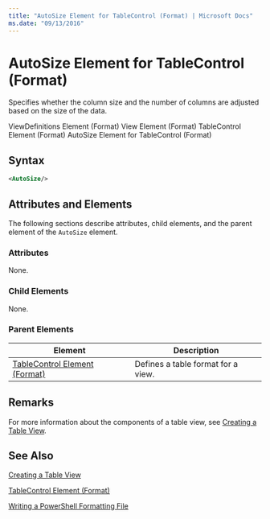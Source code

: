 ```yaml
---
title: "AutoSize Element for TableControl (Format) | Microsoft Docs"
ms.date: "09/13/2016"
---
```

# AutoSize Element for TableControl (Format)

Specifies whether the column size and the number of columns are adjusted based on the size of the data.

ViewDefinitions Element (Format)
View Element (Format)
TableControl Element (Format)
AutoSize Element for TableControl (Format)

## Syntax

```xml
<AutoSize/>
```

## Attributes and Elements

The following sections describe attributes, child elements, and the parent element of the `AutoSize` element.

### Attributes

None.

### Child Elements

None.

### Parent Elements

|Element|Description|
|-------------|-----------------|
|[TableControl Element (Format)](./tablecontrol-element-format.md)|Defines a table format for a view.|

## Remarks

For more information about the components of a table view, see [Creating a Table View](./creating-a-table-view.md).

## See Also

[Creating a Table View](./creating-a-table-view.md)

[TableControl Element (Format)](./tablecontrol-element-format.md)

[Writing a PowerShell Formatting File](./writing-a-powershell-formatting-file.md)
